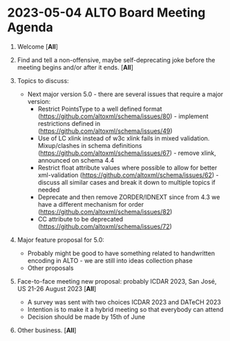 # 2023-05-04 ALTO Board Meeting Agenda
1. Welcome [**All**]
2. Find and tell a non-offensive, maybe self-deprecating joke before the meeting begins and/or after it ends. [**All**]
3. Topics to discuss:
    
    * Next major version 5.0 - there are several issues that require a major version: 
      * Restrict PointsType to a well defined format (https://github.com/altoxml/schema/issues/80) - implement restrictions defined in  (https://github.com/altoxml/schema/issues/49)
      * Use of LC xlink instead of w3c xlink fails in mixed validation. Mixup/clashes in schema definitions (https://github.com/altoxml/schema/issues/67) - remove xlink, announced on schema 4.4
      * Restrict float attribute values where possible to allow for better xml-validation (https://github.com/altoxml/schema/issues/62) - discuss all similar cases and break it down to multiple topics if needed
      * Deprecate and then remove ZORDER/IDNEXT since from 4.3 we have a different mechanism for order (https://github.com/altoxml/schema/issues/82) 
      * CC attribute to be deprecated (https://github.com/altoxml/schema/issues/72)

4. Major feature proposal for 5.0:		

    * Probably might be good to have something related to handwritten encoding in ALTO - we are still into ideas collection phase
    * Other proposals
 
5. Face-to-face meeting new proposal: probably ICDAR 2023, San José, US 21-26 August 2023 [**All**]

    * A survey was sent with two choices ICDAR 2023 and DATeCH 2023 
    * Intention is to make it a hybrid meeting so that everybody can attend
    * Decision should be made by 15th of June

6. Other business. [**All**]
